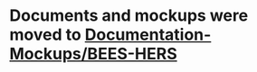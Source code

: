 # Documents and mockups were moved to [Documentation-Mockups/BEES-HERS](https://github.com/california-energy-commission/Documentation-Mockups/tree/master/BEES-HERS)

